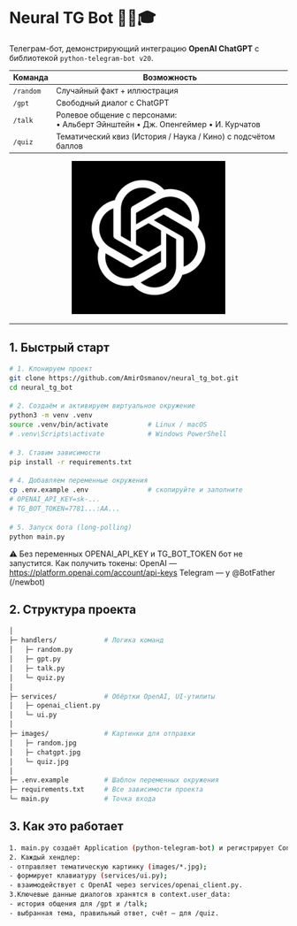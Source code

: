# Neural TG Bot 🤖🧠🎓
Телеграм-бот, демонстрирующий интеграцию **OpenAI ChatGPT** с библиотекой `python-telegram-bot v20`.

| Команда | Возможность |
|---------|-------------|
| `/random` | Случайный факт + иллюстрация |
| `/gpt`    | Свободный диалог с ChatGPT |
| `/talk`   | Ролевое общение с персонами:<br>• Альберт Эйнштейн  • Дж. Опенгеймер  • И. Курчатов |
| `/quiz`   | Тематический квиз (История / Наука / Кино) с подсчётом баллов |

<p align="center">
  <img src="images/chatgpt.jpg" width="55%" alt="ChatGPT preview">
</p>

---

## 1. Быстрый старт

```bash
# 1. Клонируем проект
git clone https://github.com/AmirOsmanov/neural_tg_bot.git
cd neural_tg_bot

# 2. Создаём и активируем виртуальное окружение
python3 -m venv .venv
source .venv/bin/activate          # Linux / macOS
# .venv\Scripts\activate           # Windows PowerShell

# 3. Ставим зависимости
pip install -r requirements.txt

# 4. Добавляем переменные окружения
cp .env.example .env               # скопируйте и заполните
# OPENAI_API_KEY=sk-...
# TG_BOT_TOKEN=7781...:AA...

# 5. Запуск бота (long-polling)
python main.py
```

⚠️ Без переменных OPENAI_API_KEY и TG_BOT_TOKEN бот не запустится.
Как получить токены:
OpenAI — https://platform.openai.com/account/api-keys
Telegram — у @BotFather (/newbot)

## 2. Структура проекта
```bash
│
├─ handlers/            # Логика команд
│   ├─ random.py
│   ├─ gpt.py
│   ├─ talk.py
│   └─ quiz.py
│
├─ services/            # Обёртки OpenAI, UI-утилиты
│   ├─ openai_client.py
│   └─ ui.py
│
├─ images/              # Картинки для отправки
│   ├─ random.jpg
│   ├─ chatgpt.jpg
│   └─ quiz.jpg
│
├─ .env.example         # Шаблон переменных окружения
├─ requirements.txt     # Все зависимости проекта
└─ main.py              # Точка входа
```

## 3. Как это работает
```bash
1. main.py создаёт Application (python-telegram-bot) и регистрирует ConversationHandler-ы.
2. Каждый хендлер:
- отправляет тематическую картинку (images/*.jpg);
- формирует клавиатуру (services/ui.py);
- взаимодействует с OpenAI через services/openai_client.py.
3.Ключевые данные диалогов хранятся в context.user_data:
- история общения для /gpt и /talk;
- выбранная тема, правильный ответ, счёт — для /quiz.
```
